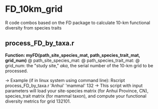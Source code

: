 # FD_10km_grid
R code combos based on the FD package to calculate 10-km functional diversity from species traits

## process_FD_by_taxa.r

**Function: myFD(path_site_species_mat, path_species_trait_mat, grid_num)**
@ path_site_species_mat:
@ path_species_trait_mat:
@ grid_num: the "study site," *aka*, the serial number of the 10-km grid to be processed.

-> Example (if in linux system using command line): Rscript process_FD_by_taxa.r 'Anhui' 'mammal' 132
-> This script with input parameters will load your site-species matrix (for Anhui Province, CN), species_trait matrix (for mammal taxon), and compute your functional diversity metrics for grid 132101.